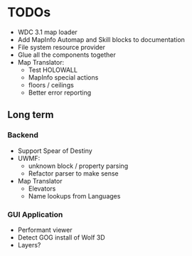 # TODOs

- WDC 3.1 map loader
- Add MapInfo Automap and Skill blocks to documentation
- File system resource provider
- Glue all the components together
- Map Translator:
    - Test HOLOWALL
    - MapInfo special actions
    - floors / ceilings
    - Better error reporting

## Long term

### Backend

- Support Spear of Destiny
- UWMF:
    - unknown block / property parsing
    - Refactor parser to make sense
- Map Translator
    - Elevators
    - Name lookups from Languages

### GUI Application

- Performant viewer
- Detect GOG install of Wolf 3D
- Layers?

